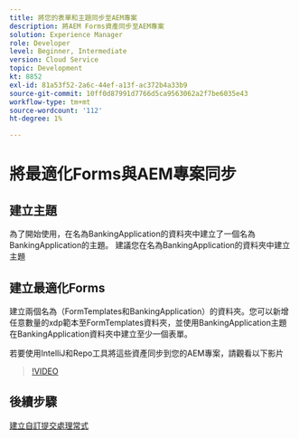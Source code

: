```yaml
---
title: 將您的表單和主題同步至AEM專案
description: 將AEM Forms資產同步至AEM專案
solution: Experience Manager
role: Developer
level: Beginner, Intermediate
version: Cloud Service
topic: Development
kt: 8852
exl-id: 81a53f52-2a6c-44ef-a13f-ac372b4a33b9
source-git-commit: 10ff0d87991d7766d5ca9563062a2f7be6035e43
workflow-type: tm+mt
source-wordcount: '112'
ht-degree: 1%

---
```


# 將最適化Forms與AEM專案同步

## 建立主題

為了開始使用，在名為BankingApplication的資料夾中建立了一個名為BankingApplication的主題。 建議您在名為BankingApplication的資料夾中建立主題

## 建立最適化Forms

建立兩個名為（FormTemplates和BankingApplication）的資料夾。您可以新增任意數量的xdp範本至FormTemplates資料夾，並使用BankingApplication主題在BankingApplication資料夾中建立至少一個表單。

若要使用IntelliJ和Repo工具將這些資產同步到您的AEM專案，請觀看以下影片

>[!VIDEO](https://video.tv.adobe.com/v/336937?quality=12&learn=on)

## 後續步驟

[建立自訂提交處理常式](./custom-submit-to-servlet.md)

